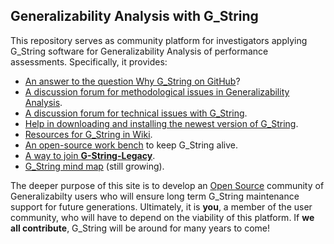 ## Generalizability Analysis with G_String
This repository serves as community platform for investigators applying G_String software for Generalizability Analysis of performance assessments.
Specifically, it provides:
- [An answer to the question Why G_String on GitHub](../../tree/main/vault/github.md)?
- [A discussion forum for methodological issues in Generalizability Analysis](../../discussions/1).
- [A discussion forum for technical issues with G_String](../../discussions/12).
- [Help in downloading and installing the newest version of G_String](../../tree/main/Support/get_G_String.md).
- [Resources for G_String in Wiki](../../wiki).
- [An open-source work bench](../../tree/main/workbench/GS_L/src) to keep G_String alive.
- [A way to join **G-String-Legacy**](../../blob/main/Support/membership.md).
- [G_String mind map](../../tree/main/vault/About.md) (still growing).
 
The deeper purpose of this site is to develop an [Open Source](../../tree/main/vault/Open_Source.md) community of Generalizabilty users who will ensure long term G_String maintenance support for future generations. Ultimately, it is **you**, a member of the user community, who will have to depend on the viability of this platform. If **we all contribute**, G_String will be around for many years to come!
